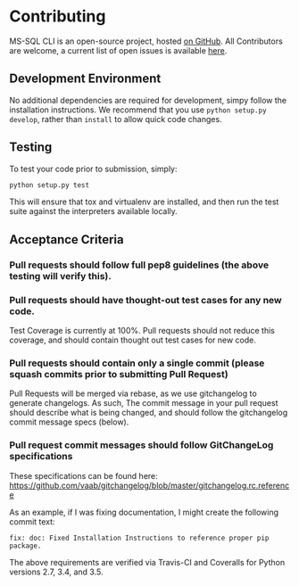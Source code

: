 # Contributing

MS-SQL CLI is an open-source project, hosted [on GitHub][1]. All Contributors are welcome, a current list of open issues is available [here][2].

## Development Environment

No additional dependencies are required for development, simpy follow the installation instructions. We recommend that you use `python setup.py develop`, rather than `install` to allow quick code changes.

## Testing

To test your code prior to submission, simply:

```bash
python setup.py test
```

This will ensure that tox and virtualenv are installed, and then run the test suite against the interpreters available locally.

## Acceptance Criteria

### Pull requests should follow full pep8 guidelines (the above testing will verify this).
### Pull requests should have thought-out test cases for any new code.
Test Coverage is currently at 100%. Pull requests should not reduce this coverage, and should
contain thought out test cases for new code.

### Pull requests should contain only a single commit (please squash commits prior to submitting Pull Request)

Pull Requests will be merged via rebase, as we use gitchangelog to generate changelogs. As such, The commit message
in your pull request should describe what is being changed, and should follow the gitchangelog commit message specs (below).

### Pull request commit messages should follow GitChangeLog specifications

These specifications can be found here: https://github.com/vaab/gitchangelog/blob/master/gitchangelog.rc.reference

As an example, if I was fixing documentation, I might create the following commit text:

```fix: doc: Fixed Installation Instructions to reference proper pip package.```


The above requirements are verified via Travis-CI and Coveralls for Python versions 2.7, 3.4, and 3.5.


[1]: https://github.com/rtrox/mssqlcli
[2]: https://github.com/rtrox/mssqlcli/issues
